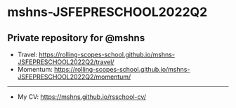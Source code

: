 # mshns-JSFEPRESCHOOL2022Q2
Private repository for @mshns
---
* Travel: https://rolling-scopes-school.github.io/mshns-JSFEPRESCHOOL2022Q2/travel/
* Momentum: https://rolling-scopes-school.github.io/mshns-JSFEPRESCHOOL2022Q2/momentum/
---
* My CV: https://mshns.github.io/rsschool-cv/